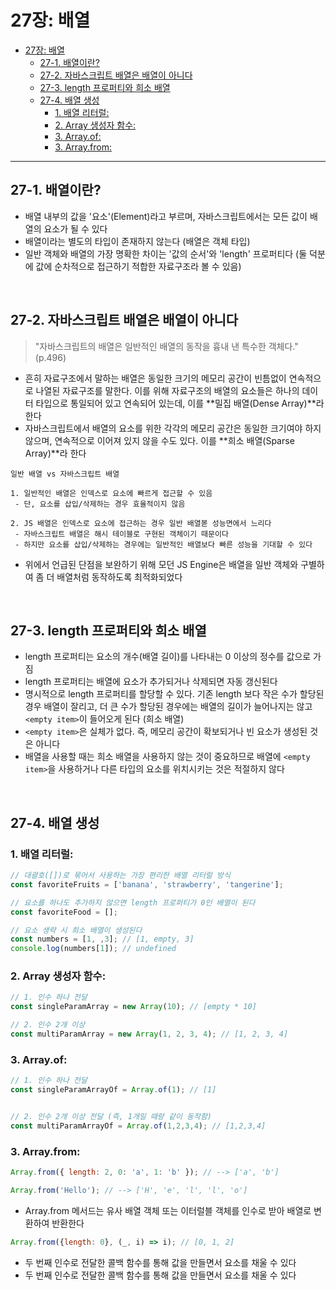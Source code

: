 # 27장: 배열
- [27장: 배열](#27장-배열)
  - [27-1. 배열이란?](#27-1-배열이란)
  - [27-2. 자바스크립트 배열은 배열이 아니다](#27-2-자바스크립트-배열은-배열이-아니다)
  - [27-3. length 프로퍼티와 희소 배열](#27-3-length-프로퍼티와-희소-배열)
  - [27-4. 배열 생성](#27-4-배열-생성)
    - [1. 배열 리터럴:](#1-배열-리터럴)
    - [2. Array 생성자 함수:](#2-array-생성자-함수)
    - [3. Array.of:](#3-arrayof)
    - [3. Array.from:](#3-arrayfrom)

---

## 27-1. 배열이란?
- 배열 내부의 값을 '요소'(Element)라고 부르며, 자바스크립트에서는 모든 값이 배열의 요소가 될 수 있다 
- 배열이라는 별도의 타입이 존재하지 않는다 (배열은 객체 타입)
- 일반 객체와 배열의 가장 명확한 차이는 '값의 순서'와 'length' 프로퍼티다 (둘 덕분에 값에 순차적으로 접근하기 적합한 자료구조라 볼 수 있음)


<br>

## 27-2. 자바스크립트 배열은 배열이 아니다 
> "자바스크립트의 배열은 일반적인 배열의 동작을 흉내 낸 특수한 객체다." (p.496)

- 흔히 자료구조에서 말하는 배열은 동일한 크기의 메모리 공간이 빈틈없이 연속적으로 나열된 자료구조를 말한다. 이를 위해 자료구조의 배열의 요소들은 하나의 데이터 타입으로 통일되어 있고 연속되어 있는데, 이를 **밀집 배열(Dense Array)**라 한다
- 자바스크립트에서 배열의 요소를 위한 각각의 메모리 공간은 동일한 크기여야 하지 않으며, 연속적으로 이어져 있지 않을 수도 있다. 이를 **희소 배열(Sparse Array)**라 한다 
``` 
일반 배열 vs 자바스크립트 배열 

1. 일반적인 배열은 인덱스로 요소에 빠르게 접근할 수 있음
 - 단, 요소를 삽입/삭제하는 경우 효율적이지 않음 

2. JS 배열은 인덱스로 요소에 접근하는 경우 일반 배열볻 성능면에서 느리다 
 - 자바스크립트 배열은 해시 테이블로 구현된 객체이기 때문이다 
 - 하지만 요소를 삽입/삭제하는 경우에는 일반적인 배열보다 빠른 성능을 기대할 수 있다 
```
- 위에서 언급된 단점을 보완하기 위해 모던 JS Engine은 배열을 일반 객체와 구별하여 좀 더 배열처럼 동작하도록 최적화되었다 

<br>

## 27-3. length 프로퍼티와 희소 배열 
- length 프로퍼티는 요소의 개수(배열 길이)를 나타내는 0 이상의 정수를 값으로 가짐 
- length 프로퍼티는 배열에 요소가 추가되거나 삭제되면 자동 갱신된다 
- 명시적으로 length 프로퍼티를 할당할 수 있다. 기존 length 보다 작은 수가 할당된 경우 배열이 잘리고, 더 큰 수가 할당된 경우에는 배열의 길이가 늘어나지는 않고 `<empty item>`이 들어오게 된다 (희소 배열)
- `<empty item>`은 실체가 없다. 즉, 메모리 공간이 확보되거나 빈 요소가 생성된 것은 아니다 
- 배열을 사용할 때는 희소 배열을 사용하지 않는 것이 중요하므로 배열에 `<empty item>`을 사용하거나 다른 타입의 요소를 위치시키는 것은 적절하지 않다 

<br>

## 27-4. 배열 생성 
### 1. 배열 리터럴:
```javascript 
// 대괄호([])로 묶어서 사용하는 가장 편리한 배열 리터럴 방식 
const favoriteFruits = ['banana', 'strawberry', 'tangerine'];

// 요소를 하나도 추가하지 않으면 length 프로퍼티가 0인 배열이 된다  
const favoriteFood = [];

// 요소 생략 시 희소 배열이 생성된다  
const numbers = [1, ,3]; // [1, empty, 3]
console.log(numbers[1]); // undefined 
```

### 2. Array 생성자 함수:
```javascript 
// 1. 인수 하나 전달
const singleParamArray = new Array(10); // [empty * 10]

// 2. 인수 2개 이상 
const multiParamArray = new Array(1, 2, 3, 4); // [1, 2, 3, 4]
```

### 3. Array.of:
```javascript 
// 1. 인수 하나 전달 
const singleParamArrayOf = Array.of(1); // [1]


// 2. 인수 2개 이상 전달 (즉, 1개일 때랑 같이 동작함)
const multiParamArrayOf = Array.of(1,2,3,4); // [1,2,3,4]
```

### 3. Array.from: 
```javascript 
Array.from({ length: 2, 0: 'a', 1: 'b' }); // --> ['a', 'b']

Array.from('Hello'); // --> ['H', 'e', 'l', 'l', 'o']

```
- Array.from 메서드는 유사 배열 객체 또는 이터럴블 객체를 인수로 받아 배열로 변환하여 반환한다 
```javascript 
Array.from({length: 0}, (_, i) => i); // [0, 1, 2]
```
- 두 번째 인수로 전달한 콜백 함수를 통해 값을 만들면서 요소를 채울 수 있다 
- 두 번째 인수로 전달한 콜백 함수를 통해 값을 만들면서 요소를 채울 수 있다 

